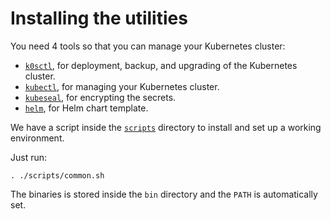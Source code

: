 # Installing the utilities

You need 4 tools so that you can manage your Kubernetes cluster:

- [`k0sctl`](https://github.com/k0sproject/k0sctl/releases), for deployment, backup, and upgrading of the Kubernetes cluster.
- [`kubectl`](https://kubernetes.io/docs/tasks/tools/#kubectl), for managing your Kubernetes cluster.
- [`kubeseal`](https://github.com/bitnami-labs/sealed-secrets/releases/), for encrypting the secrets.
- [`helm`](https://github.com/helm/helm/releases/), for Helm chart template.

We have a script inside the [`scripts`](https://github.com/SquareFactory/cluster-factory-ce/tree/main/scripts) directory to install and set up a working environment.

Just run:

```shell
. ./scripts/common.sh
```

The binaries is stored inside the `bin` directory and the `PATH` is automatically set.
